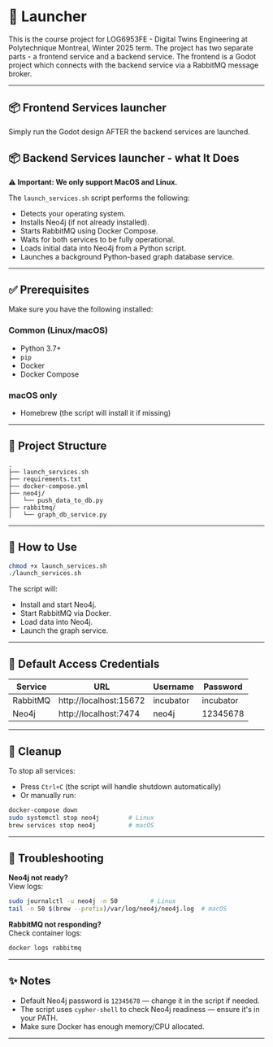 # 🚀 Launcher

This is the course project for LOG6953FE - Digital Twins Engineering at Polytechnique Montreal, Winter 2025 term.
The project has two separate parts - a frontend service and a backend service. The frontend is a Godot project which connects
with the backend service via a RabbitMQ message broker.

---
## 📦 Frontend Services launcher
Simply run the Godot design AFTER the backend services are launched. 


## 📦 Backend Services launcher - what It Does

**⚠️ Important: We only support MacOS and Linux.**

The `launch_services.sh` script performs the following:

- Detects your operating system.
- Installs Neo4j (if not already installed).
- Starts RabbitMQ using Docker Compose.
- Waits for both services to be fully operational.
- Loads initial data into Neo4j from a Python script.
- Launches a background Python-based graph database service.

---

## ✅ Prerequisites

Make sure you have the following installed:

### Common (Linux/macOS)
- Python 3.7+
- `pip`
- Docker
- Docker Compose

### macOS only
- Homebrew (the script will install it if missing)

---

## 📁 Project Structure

```
.
├── launch_services.sh
├── requirements.txt
├── docker-compose.yml
├── neo4j/
│   └── push_data_to_db.py
├── rabbitmq/
│   └── graph_db_service.py
```

---

## 🚀 How to Use

```bash
chmod +x launch_services.sh
./launch_services.sh
```

The script will:
- Install and start Neo4j.
- Start RabbitMQ via Docker.
- Load data into Neo4j.
- Launch the graph service.

---

## 🔐 Default Access Credentials

| Service   | URL                      | Username  | Password   |
|-----------|--------------------------|-----------|------------|
| RabbitMQ  | http://localhost:15672   | incubator | incubator  |
| Neo4j     | http://localhost:7474    | neo4j     | 12345678   |

---

## 🛑 Cleanup

To stop all services:

- Press `Ctrl+C` (the script will handle shutdown automatically)
- Or manually run:

```bash
docker-compose down
sudo systemctl stop neo4j        # Linux
brew services stop neo4j         # macOS
```

---

## 🧠 Troubleshooting

**Neo4j not ready?**  
View logs:
```bash
sudo journalctl -u neo4j -n 50         # Linux
tail -n 50 $(brew --prefix)/var/log/neo4j/neo4j.log  # macOS
```

**RabbitMQ not responding?**  
Check container logs:
```bash
docker logs rabbitmq
```

---

## ✨ Notes

- Default Neo4j password is `12345678` — change it in the script if needed.
- The script uses `cypher-shell` to check Neo4j readiness — ensure it's in your PATH.
- Make sure Docker has enough memory/CPU allocated.

---

